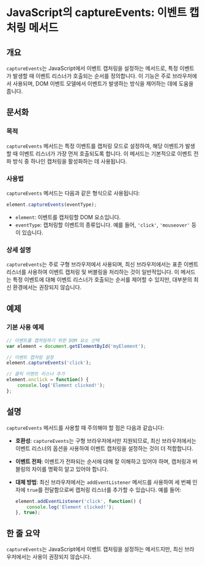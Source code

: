 <!--
Meta Description: # JavaScript의 captureEvents: 이벤트 캡처링 메서드 ## 개요 `captureEvents`는 JavaScript에서 이벤트 캡처링을 설정하는 메서드로, 특정 이벤트가 발생할 때 이벤트 리스너가 호출되는 순서를 정의합니다. 이 기능은 주로 브라우저에...
Meta Keywords: 이벤트, captureevents, element, 캡처링, 캡처링을
-->

# JavaScript의 captureEvents: 이벤트 캡처링 메서드

## 개요
`captureEvents`는 JavaScript에서 이벤트 캡처링을 설정하는 메서드로, 특정 이벤트가 발생할 때 이벤트 리스너가 호출되는 순서를 정의합니다. 이 기능은 주로 브라우저에서 사용되며, DOM 이벤트 모델에서 이벤트가 발생하는 방식을 제어하는 데에 도움을 줍니다.

## 문서화

### 목적
`captureEvents` 메서드는 특정 이벤트를 캡처링 모드로 설정하여, 해당 이벤트가 발생할 때 이벤트 리스너가 가장 먼저 호출되도록 합니다. 이 메서드는 기본적으로 이벤트 전파 방식 중 하나인 캡처링을 활성화하는 데 사용됩니다.

### 사용법
`captureEvents` 메서드는 다음과 같은 형식으로 사용됩니다:

```javascript
element.captureEvents(eventType);
```

- `element`: 이벤트를 캡처링할 DOM 요소입니다.
- `eventType`: 캡처링할 이벤트의 종류입니다. 예를 들어, `'click'`, `'mouseover'` 등이 있습니다.

### 상세 설명
`captureEvents`는 주로 구형 브라우저에서 사용되며, 최신 브라우저에서는 표준 이벤트 리스너를 사용하여 이벤트 캡처링 및 버블링을 처리하는 것이 일반적입니다. 이 메서드는 특정 이벤트에 대해 이벤트 리스너가 호출되는 순서를 제어할 수 있지만, 대부분의 최신 환경에서는 권장되지 않습니다.

## 예제

### 기본 사용 예제
```javascript
// 이벤트를 캡처링하기 위한 DOM 요소 선택
var element = document.getElementById('myElement');

// 이벤트 캡처링 설정
element.captureEvents('click');

// 클릭 이벤트 리스너 추가
element.onclick = function() {
    console.log('Element clicked!');
};
```

## 설명
`captureEvents` 메서드를 사용할 때 주의해야 할 점은 다음과 같습니다:

- **호환성**: `captureEvents`는 구형 브라우저에서만 지원되므로, 최신 브라우저에서는 이벤트 리스너의 옵션을 사용하여 이벤트 캡처링을 설정하는 것이 더 적합합니다.
  
- **이벤트 전파**: 이벤트가 전파되는 순서에 대해 잘 이해하고 있어야 하며, 캡처링과 버블링의 차이를 명확히 알고 있어야 합니다.

- **대체 방법**: 최신 브라우저에서는 `addEventListener` 메서드를 사용하여 세 번째 인자에 `true`를 전달함으로써 캡처링 리스너를 추가할 수 있습니다. 예를 들어:
  ```javascript
  element.addEventListener('click', function() {
      console.log('Element clicked!');
  }, true);
  ```

## 한 줄 요약
`captureEvents`는 JavaScript에서 이벤트 캡처링을 설정하는 메서드지만, 최신 브라우저에서는 사용이 권장되지 않습니다.